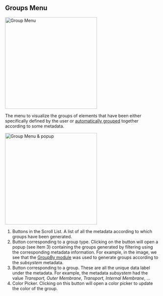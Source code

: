 ## Groups Menu

<img src="../../../resources/images/ui/ui_groups.jpg" alt="Group Menu" style="height: 300px;"/>

The menu to visualize the groups of elements that have been either specifically defined by the user or [automatically grouped](../Modules/groupby_module.md) together according to some metadata.

<img src="../../../resources/images/ui/1x/ui_groups_elements.png" alt="Group Menu & popup" style="height: 300px;"/>

1. Buttons in the Scroll List. A list of all the metadata according to which groups have been generated.
2. Button corresponding to a group type. Clicking on the button will open a popup (see item 3) containing the groups generated by filtering using the corresponding metadata information. For example, in the image, we see that the [GroupBy module](../Modules/groupby_module.md) was used to generate groups according to the *subsystem* metadata.   
3. Button corresponding to a group. These are all the unique data label under the metadata. For example, the metadata *subsystem* had the value *Transport, Outer Membrane*, *Transport, Internal Membrane*, ...
4. Color Picker. Clicking on this button will open a color picker to update the color of the group.